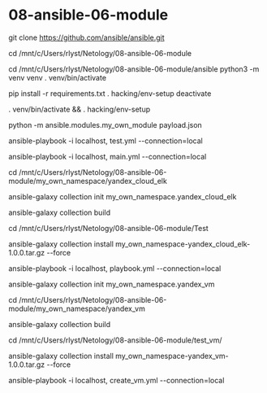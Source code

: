# 08-ansible-06-module

git clone https://github.com/ansible/ansible.git

cd /mnt/c/Users/rlyst/Netology/08-ansible-06-module

cd /mnt/c/Users/rlyst/Netology/08-ansible-06-module/ansible
python3 -m venv venv
. venv/bin/activate

pip install -r requirements.txt
. hacking/env-setup
deactivate

. venv/bin/activate && . hacking/env-setup

python -m ansible.modules.my_own_module payload.json

ansible-playbook -i localhost, test.yml --connection=local

ansible-playbook -i localhost, main.yml --connection=local


cd /mnt/c/Users/rlyst/Netology/08-ansible-06-module/my_own_namespace/yandex_cloud_elk

ansible-galaxy collection init my_own_namespace.yandex_cloud_elk

ansible-galaxy collection build

cd /mnt/c/Users/rlyst/Netology/08-ansible-06-module/Test

ansible-galaxy collection install my_own_namespace-yandex_cloud_elk-1.0.0.tar.gz --force

ansible-playbook -i localhost, playbook.yml --connection=local

ansible-galaxy collection init my_own_namespace.yandex_vm


cd /mnt/c/Users/rlyst/Netology/08-ansible-06-module/my_own_namespace/yandex_vm

ansible-galaxy collection build

cd /mnt/c/Users/rlyst/Netology/08-ansible-06-module/test_vm/

ansible-galaxy collection install my_own_namespace-yandex_vm-1.0.0.tar.gz --force

ansible-playbook -i localhost, create_vm.yml --connection=local
